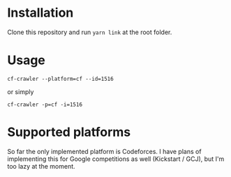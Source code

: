 # Installation

Clone this repository and run `yarn link` at the root folder.

# Usage

`cf-crawler --platform=cf --id=1516`

or simply

`cf-crawler -p=cf -i=1516`

# Supported platforms

So far the only implemented platform is Codeforces. I have plans of implementing this for Google competitions as well (Kickstart / GCJ), but I'm too lazy at the moment.